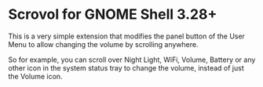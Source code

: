 # Scrovol for GNOME Shell 3.28+

This is a very simple extension that modifies the panel button of the User Menu
to allow changing the volume by scrolling anywhere.

So for example, you can scroll over Night Light, WiFi, Volume, Battery or any
other icon in the system status tray to change the volume, instead of just the
Volume icon.


